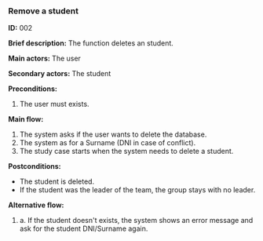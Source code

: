 ### **Remove a student**
 **ID:** 002

 **Brief description:** The function deletes an student.

**Main actors:** The user

**Secondary actors:** The student

**Preconditions:**
 1. The user must exists.

**Main flow:**
 1. The system asks if the user wants to delete the database.
 2. The system as for a Surname (DNI in case of conflict).
 3. The study case starts when the system needs to delete a student.

**Postconditions:**
  * The student is deleted.
  * If the student was the leader of the team, the group stays with no leader.

**Alternative flow:**

 1. a. If the student doesn't exists, the system shows an error message and ask for the student DNI/Surname again.
